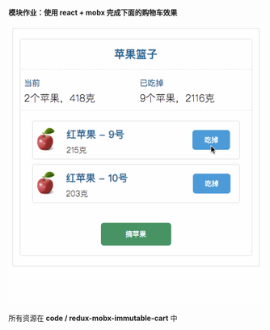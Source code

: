 #### 模块作业：使用 react + mobx 完成下面的购物车效果

![img](images/demo.gif)

所有资源在 **code / redux-mobx-immutable-cart** 中

